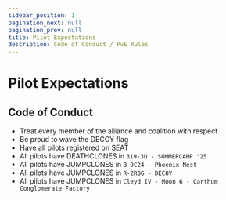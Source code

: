 ```yaml
---
sidebar_position: 1
pagination_next: null
pagination_prev: null
title: Pilot Expectations
description: Code of Conduct / PvE Rules
---
```


# Pilot Expectations

## Code of Conduct
- Treat every member of the alliance and coalition with respect
- Be proud to wave the DECOY flag
- Have all pilots registered on SEAT
- All pilots have DEATHCLONES in `319-3D - SUMMERCAMP '25`
- All pilots have JUMPCLONES in `B-9C24 - Phoenix Nest`
- All pilots have JUMPCLONES in `R-2R0G - DECOY`
- All pilots have JUMPCLONES in `Cleyd IV - Moon 6 - Carthum Conglomerate Factory`